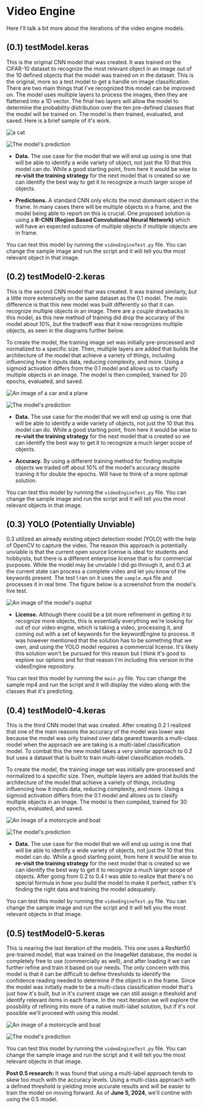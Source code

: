 # Video Engine

Here I'll talk a bit more about the iterations of the video engine models.

## (0.1) testModel.keras

This is the original CNN model that was created. It was trained on the CIFAR-10 dataset to recognize the most relevant object in an image out of the 10 defined objects that the model was trained on in the dataset. This is the original, more so a test model to get a handle on image classification. There are two main things that I've recognized this model can be improved on. The model uses multiple layers to process the images, then they are flattened into a 1D vector. The final two layers will allow the model to determine the probability distribution over the ten pre-defined classes that the model will be trained on. The model is then trained, evaluated, and saved. Here is a brief sample of it's work.

![a cat](./0.1/sample/cat.jpg)

![The model's prediction](./0.1/sample/markdown_sample_1.png)


- **Data.** The use case for the model that we will end up using is one that will be able to identify a wide variety of object, not just the 10 that this model can do. While a good starting point, from here it would be wise to **re-visit the training strategy** for the next model that is created so we can identify the best way to get it to recognize a much larger scope of objects.

- **Predictions.** A standard CNN only elicits the most dominant object in the frame. In many cases there will be multiple objects in a frame, and the model being able to report on this is crucial. One proposed solution is using a **R-CNN (Region Based Convolutional Neural Network)** which will have an expected outcome of multiple objects if multiple objects are in frame.

You can test this model by running the ```videoEngineTest.py``` file. You can change the sample image and run the script and it will tell you the most relevant object in that image.

## (0.2) testModel0-2.keras

This is the second CNN model that was created. It was trained similarly, but a little more extensively on the same dataset as the 0.1 model. The main difference is that this new model was built differently so that it can recognize multiple objects in an image. There are a couple drawbacks in this model, as this new method of training did drop the accuracy of the model about 10%, but the tradeoff was that it now recognizes multiple objects, as seen in the diagrams further below.

To create the model, the training image set was initially pre-processed and normalized to a specific size. Then, multiple layers are added that builds the architecture of the model that achieve a variety of things, including influencing how it inputs data, reducing complexity, and more. Using a sigmoid activation differs from the 0.1 model and allows us to clasify multiple objects in an image. The model is then compiled, trained for 20 epochs, evaluated, and saved.

![An image of a car and a plane](./0.2/sample/air_car.jpg)

![The model's prediction](./0.2/sample/markdown_sample_1.png)

- **Data.** The use case for the model that we will end up using is one that will be able to identify a wide variety of objects, not just the 10 that this model can do. While a good starting point, from here it would be wise to **re-visit the training strategy** for the next model that is created so we can identify the best way to get it to recognize a much larger scope of objects.

- **Accuracy.** By using a different training method for finding multiple objects we traded off about 10% of the model's accuracy despite training it for double the epochs. Will have to think of a more optimal solution. 

You can test this model by running the ```videoEngineTest.py``` file. You can change the sample image and run the script and it will tell you the most relevant objects in that image.

## (0.3) YOLO (Potentially Unviable)

0.3 utilized an already existing object detection model (YOLO) with the help of OpenCV to capture the video. The reason this approach is potentially unviable is that the current open source license is ideal for students and hobbyists, but there is a different enterprise license that is for commercial purposes. While the model may be unviable I did go through it, and 0.3 at the current state can process a complete video and let you know of the keywords present. The test I ran on it uses the ```sample.mp4``` file and processes it in real time. The figure below is a screenshot from the model's live test.

![An image of the model's ouptut](./0.3%20(YOLO)/data/sample.png)

- **License.** Although there could be a bit more refinement in getting it to recognize more objects, this is essentially everything we're looking for out of our video engine, which is taking a video, processing it, and coming out with a set of keywords for the keywordEngine to process. It was however mentioned that the solution has to be something that we own, and using the YOLO model requires a commercial license. It's likely this solution won't be pursued for this reason but I think it's good to explore our options and for that reason I'm including this version in the videoEngine repository.

You can test this model by running the ```main.py``` file. You can change the sample mp4 and run the script and it will display the video along with the classes that it's predicting.

## (0.4) testModel0-4.keras

This is the third CNN model that was created. After creating 0.2 I realized that one of the main reasons the accuracy of the model was lower was because the model was only trained over data geared towards a multi-class model when the approach we are taking is a multi-label classification model. To combat this the new model takes a very similar approach to 0.2 but uses a dataset that is built to train multi-label classification models.

To create the model, the training image set was initially pre-processed and normalized to a specific size. Then, multiple layers are added that builds the architecture of the model that achieve a variety of things, including influencing how it inputs data, reducing complexity, and more. Using a sigmoid activation differs from the 0.1 model and allows us to clasify multiple objects in an image. The model is then compiled, trained for 30 epochs, evaluated, and saved.

![An image of a motorcycle and boat](./0.4/sample/motor_boat.jpg)

![The model's prediction](./0.4/sample/testResult.png)

- **Data.** The use case for the model that we will end up using is one that will be able to identify a wide variety of objects, not just the 10 that this model can do. While a good starting point, from here it would be wise to **re-visit the training strategy** for the next model that is created so we can identify the best way to get it to recognize a much larger scope of objects. After going from 0.2 to 0.4 I was able to realize that there's no special formula in how you build the model to make it perfect, rather it's finding the right data and training the model adequately.

You can test this model by running the ```videoEngineTest.py``` file. You can change the sample image and run the script and it will tell you the most relevant objects in that image.

## (0.5) testModel0-5.keras

This is nearing the last iteration of the models. This one uses a ResNet50 pre-trained model, that was trained on the ImageNet database, the model is completely free to use (commercially as well), and after loading it we can further refine and train it based on our needs. The only concern with this model is that it can be difficult to define thresholds to identify the confidence reading needed to determine if the object is in the frame. Since the model was initially made to be a multi-class classification model that's just how it's built, but in it's current stage we can still assign a theshold and identify relevant items in each frame. In the next iteration we will explore the possbility of refining into more of a native multi-label solution, but if it's not possible we'll proceed with using this model.

![An image of a motorcycle and boat](./0.5/sample/motor_boat.jpg)

![The model's prediction](./0.5/sample/testResult.png)

You can test this model by running the ```videoEngineTest.py``` file. You can change the sample image and run the script and it will tell you the most relevant objects in that image.

**Post 0.5 research:** It was found that using a multi-label approach tends to skew too much with the accuracy levels. Using a multi-class approach with a defined threshold is yielding more accurate results and will be easier to train the model on moving forward. As of **June 5, 2024**, we'll contine with using the 0.5 model.